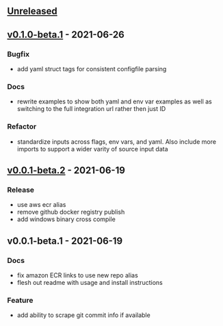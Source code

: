 <a name="unreleased"></a>
## [Unreleased]


<a name="v0.1.0-beta.1"></a>
## [v0.1.0-beta.1] - 2021-06-26
### Bugfix
- add yaml struct tags for consistent configfile parsing

### Docs
- rewrite examples to show both yaml and env var examples as well as switching to the full integration url rather then just ID

### Refactor
- standardize inputs across flags, env vars, and yaml.  Also include more imports to support a wider varity of source input data


<a name="v0.0.1-beta.2"></a>
## [v0.0.1-beta.2] - 2021-06-19
### Release
- use aws ecr alias
- remove github docker registry publish
- add windows binary cross compile


<a name="v0.0.1-beta.1"></a>
## v0.0.1-beta.1 - 2021-06-19
### Docs
- fix amazon ECR links to use new repo alias
- flesh out readme with usage and install instructions

### Feature
- add ability to scrape git commit info if available


[Unreleased]: https://github.com/OpsLevel/cli/compare/v0.1.0-beta.1...HEAD
[v0.1.0-beta.1]: https://github.com/OpsLevel/cli/compare/v0.0.1-beta.2...v0.1.0-beta.1
[v0.0.1-beta.2]: https://github.com/OpsLevel/cli/compare/v0.0.1-beta.1...v0.0.1-beta.2

